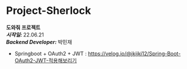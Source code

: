 # Project-Sherlock
<b>도와줘 프로젝트</b>  
<b><i>시작일: </i></b> 22.06.21  
<b><i>Backend Developer: </i></b> 박민재  

- Springboot + OAuth2 + JWT : https://velog.io/@jkijki12/Spring-Boot-OAuth2-JWT-적용해보리기
